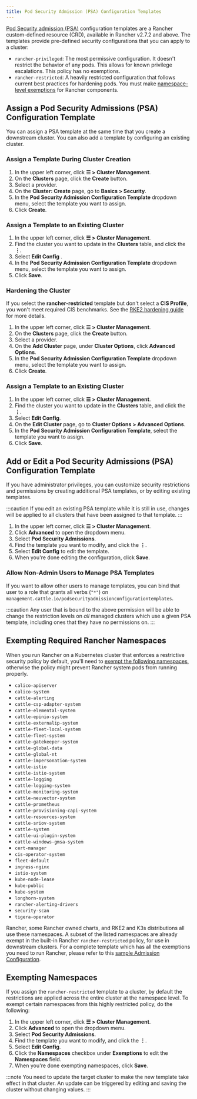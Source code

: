 ```yaml
---
title: Pod Security Admission (PSA) Configuration Templates
---
```


<head> 
  <link rel="canonical" href="https://ranchermanager.docs.rancher.com/how-to-guides/new-user-guides/authentication-permissions-and-global-configuration/psa-config-templates"/>
</head>

[Pod Security admission (PSA)](./pod-security-standards.md) configuration templates are a Rancher custom-defined resource (CRD), available in Rancher v2.7.2 and above. The templates provide pre-defined security configurations that you can apply to a cluster:

- `rancher-privileged`: The most permissive configuration. It doesn't restrict the behavior of any pods. This allows for known privilege escalations. This policy has no exemptions.
- `rancher-restricted`: A heavily restricted configuration that follows current best practices for hardening pods. You must make [namespace-level exemptions](./pod-security-standards.md#rancher-on-psa-restricted-clusters) for Rancher components.

## Assign a Pod Security Admissions (PSA) Configuration Template

You can assign a PSA template at the same time that you create a downstream cluster. You can also add a template by configuring an existing cluster.

### Assign a Template During Cluster Creation
<Tabs>
<TabItem value="RKE2 and K3s">

1. In the upper left corner, click **☰ > Cluster Management**.
1. On the **Clusters** page, click the **Create** button.
1. Select a provider.
1. On the **Cluster: Create** page, go to **Basics > Security**.
1. In the **Pod Security Admission Configuration Template** dropdown menu, select the template you want to assign.
1. Click **Create**.

### Assign a Template to an Existing Cluster

1. In the upper left corner, click **☰ > Cluster Management**.
1. Find the cluster you want to update in the **Clusters** table, and click the **⋮**.
1. Select **Edit Config** .
1. In the **Pod Security Admission Configuration Template** dropdown menu, select the template you want to assign.
1. Click **Save**.

### Hardening the Cluster

If you select the **rancher-restricted** template but don't select a **CIS Profile**, you won't meet required CIS benchmarks. See the [RKE2 hardening guide](../../../pages-for-subheaders/rke2-hardening-guide.md) for more details.

</TabItem>
<TabItem value="RKE1">

1. In the upper left corner, click **☰ > Cluster Management**.
1. On the **Clusters** page, click the **Create** button.
1. Select a provider.
1. On the **Add Cluster** page, under **Cluster Options**, click **Advanced Options**.
1. In the **Pod Security Admission Configuration Template** dropdown menu, select the template you want to assign.
1. Click **Create**.

### Assign a Template to an Existing Cluster

1. In the upper left corner, click **☰ > Cluster Management**.
1. Find the cluster you want to update in the **Clusters** table, and click the **⋮**.
1. Select **Edit Config**.
1. On the **Edit Cluster** page, go to **Cluster Options > Advanced Options**.
1. In the **Pod Security Admission Configuration Template**, select the template you want to assign.
1. Click **Save**.

</TabItem>
</Tabs>

## Add or Edit a Pod Security Admissions (PSA) Configuration Template

If you have administrator privileges, you can customize security restrictions and permissions by creating additional PSA templates, or by editing existing templates.

:::caution
If you edit an existing PSA template while it is still in use, changes will be applied to all clusters that have been assigned to that template.
:::

1. In the upper left corner, click **☰ > Cluster Management**.
1. Click **Advanced** to open the dropdown menu.
1. Select **Pod Security Admissions**.
1. Find the template you want to modify, and click the **⋮**.
1. Select **Edit Config** to edit the template.
1. When you're done editing the configuration, click **Save**.

### Allow Non-Admin Users to Manage PSA Templates

If you want to allow other users to manage templates, you can bind that user to a role that grants all verbs (`"*"`) on `management.cattle.io/podsecurityadmissionconfigurationtemplates`.

:::caution
Any user that is bound to the above permission will be able to change the restriction levels on _all_ managed clusters which use a given PSA template, including ones that they have no permissions on.
:::

## Exempting Required Rancher Namespaces

When you run Rancher on a Kubernetes cluster that enforces a restrictive security policy by default, you'll need to [exempt the following namespaces](#exempting-namespaces), otherwise the policy might prevent Rancher system pods from running properly.

- `calico-apiserver`
- `calico-system`
- `cattle-alerting`
- `cattle-csp-adapter-system`
- `cattle-elemental-system`
- `cattle-epinio-system`
- `cattle-externalip-system`
- `cattle-fleet-local-system`
- `cattle-fleet-system`
- `cattle-gatekeeper-system`
- `cattle-global-data`
- `cattle-global-nt`
- `cattle-impersonation-system`
- `cattle-istio`
- `cattle-istio-system`
- `cattle-logging`
- `cattle-logging-system`
- `cattle-monitoring-system`
- `cattle-neuvector-system`
- `cattle-prometheus`
- `cattle-provisioning-capi-system`
- `cattle-resources-system`
- `cattle-sriov-system`
- `cattle-system`
- `cattle-ui-plugin-system`
- `cattle-windows-gmsa-system`
- `cert-manager`
- `cis-operator-system`
- `fleet-default`
- `ingress-nginx`
- `istio-system`
- `kube-node-lease`
- `kube-public`
- `kube-system`
- `longhorn-system`
- `rancher-alerting-drivers`
- `security-scan`
- `tigera-operator`

Rancher, some Rancher owned charts, and RKE2 and K3s distributions all use these namespaces. A subset of the listed namespaces are already exempt in the built-in Rancher `rancher-restricted` policy, for use in downstream clusters. For a complete template which has all the exemptions you need to run Rancher, please refer to this [sample Admission Configuration](../../../reference-guides/rancher-security/psa-restricted-exemptions.md).

## Exempting Namespaces

If you assign the `rancher-restricted` template to a cluster, by default the restrictions are applied across the entire cluster at the namespace level. To exempt certain namespaces from this highly restricted policy, do the following:

1. In the upper left corner, click **☰ > Cluster Management**.
1. Click **Advanced** to open the dropdown menu.
1. Select **Pod Security Admissions**.
1. Find the template you want to modify, and click the **⋮**.
1. Select **Edit Config**.
1. Click the **Namespaces** checkbox under **Exemptions** to edit the **Namespaces** field.
1. When you're done exempting namespaces, click **Save**.

:::note
You need to update the target cluster to make the new template take effect in that cluster. An update can be triggered by editing and saving the cluster without changing values.
:::
